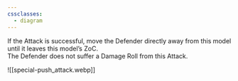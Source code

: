 ```yaml
---
cssclasses:
  - diagram
---
```

If the Attack is successful, move the Defender directly away from this model until it leaves this model’s ZoC.  
The Defender does not suffer a Damage Roll from this Attack.  

![[special-push_attack.webp]]